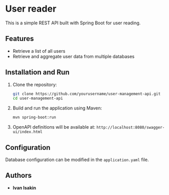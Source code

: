 
# User reader

This is a simple REST API built with Spring Boot for user reading.

## Features

- Retrieve a list of all users
- Retrieve and aggregate user data from multiple databases

[//]: # (- Filtering may be used)


## Installation and Run

1. Clone the repository:

   ```bash
   git clone https://github.com/yourusername/user-management-api.git
   cd user-management-api
   ```

2. Build and run the application using Maven:

   ```bash
   mvn spring-boot:run
   ```

3. OpenAPI definitions will be available at: `http://localhost:8080/swagger-ui/index.html`


## Configuration

Database configuration can be modified in the `application.yaml` file.

## Authors

- **Ivan Isakin**

